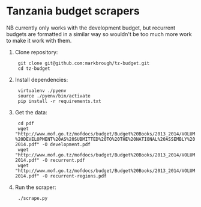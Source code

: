 # Tanzania budget scrapers

NB currently only works with the development budget, but recurrent budgets are 
formatted in a similar way so wouldn't be too much more work to make it work 
with them.

1. Clone repository:

        git clone git@github.com:markbrough/tz-budget.git
        cd tz-budget

2. Install dependencies:

        virtualenv ./pyenv
        source ./pyenv/bin/activate
        pip install -r requirements.txt

3. Get the data:

        cd pdf
        wget "http://www.mof.go.tz/mofdocs/budget/Budget%20Books/2013_2014/VOLUME%20IV%20PUBLIC%20EXPENDITURE%20ESTIMATES-%20DEVELOPMENT%20AS%20SUBMITTED%20TO%20THE%20NATIONAL%20ASSEMBLY%202013-2014.pdf" -O development.pdf
        wget "http://www.mof.go.tz/mofdocs/budget/Budget%20Books/2013_2014/VOLUME%20II%20PUBLIC%20EXPENDITURE%20ESTIMATES%20SUPPLY%20VOTES%20(MINISTERIAL)%20AS%20SUBMITTED%20TO%20THE%20NATIONAL%20ASSEMBLY%202013-2014.pdf" -O recurrent.pdf
        wget "http://www.mof.go.tz/mofdocs/budget/Budget%20Books/2013_2014/VOLUME%20III%20PUBLIC%20EXPENDITURE%20ESTIMATES%20SUPPLY%20VOTES%20(REGIONS)%20AS%20SUBMITTED%20TO%20THE%20NATIONAL%20ASSEMBLY%202013-2014.pdf" -O recurrent-regions.pdf

4. Run the scraper:

        ./scrape.py
